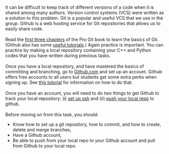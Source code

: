 It can be difficult to keep track of different versions of a code when it is shared among many authors. Version control systems (VCS) were written as a solution to this problem. Git is a popular and useful VCS that we use in the group. Github is a web hosting service for Git repositories that allows us to easily share code.  
\
Read the [first three chapters](https://git-scm.com/book/en/v2) of the Pro Git book to learn the basics of Git. (Github also has some [useful tutorials](https://help.github.com/en).) Again practice is important. You can practice by making a local repository containing your C++ and Python codes that you have written during previous tasks.  
\
Once you have a local repository, and have mastered the basics of committing and branching, go to [Github.com](https://github.com/) and set up an account. Github offers free accounts to all users but students get some extra perks when signing up. See [this tutorial](https://help.github.com/en/articles/applying-for-a-student-developer-pack#applying-for-a-github-student-developer-pack) for information on how to do that.  
\
Once you have an account, you will need to do two things to get Github to track your local repository: (i) [set up ssh](https://help.github.com/en/enterprise/2.15/user/articles/adding-a-new-ssh-key-to-your-github-account) and (ii) [push your local repo](https://help.github.com/en/articles/adding-an-existing-project-to-github-using-the-command-line) to github.  
\
Before moving on from this task, you should:  

* Know how to set up a git repository, how to commit, and how to create, delete and merge branches,
* Have a Github account,
* Be able to push from your local repo to your Github account and pull from Github to your local repo.
